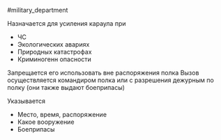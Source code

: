 #military_department 

Назначается для усиления караула при 
- ЧС
- Экологических авариях
- Природных катастрофах
- Криминогенн опасности

Запрещается его использовать вне распоряжения полка
Вызов осуществляется командиром полка или с разрешения дежурным по полку (они также выдают боеприпасы)

Указывается
- Место, время, распоряжение
- Какое вооружение
- Боеприпасы